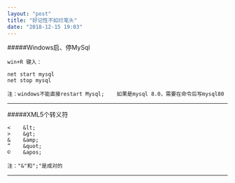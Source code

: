 ```yaml
---
layout: "post"
title: "好记性不如烂笔头"
date: "2018-12-15 19:03"
---
```


#####Windows启、停MySql
```
win+R 键入：

net start mysql
net stop mysql

注：windows不能直接restart Mysql;    如果是mysql 8.0，需要在命令后写mysql80
```
___

#####XML5个转义符
```
<    &lt;
>    &gt;
&    &amp;
”    &quot;
©    &apos;

注："&"和";"是成对的
```
---
